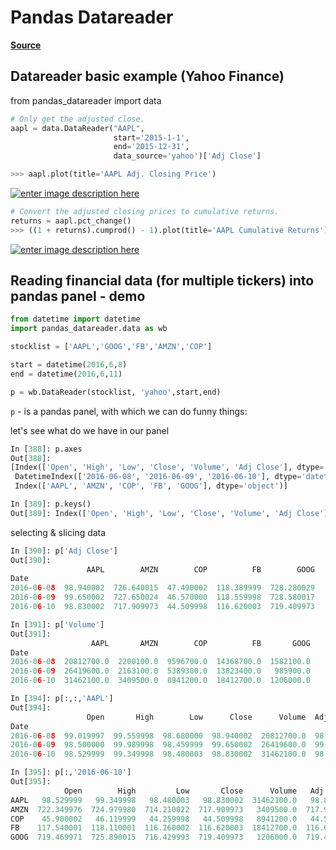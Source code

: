 Pandas Datareader
===
[**Source**](https://riptutorial.com/pandas/topic/1912/pandas-datareader)

## Datareader basic example (Yahoo Finance)


from pandas_datareader import data
```python
# Only get the adjusted close.
aapl = data.DataReader("AAPL", 
                       start='2015-1-1', 
                       end='2015-12-31', 
                       data_source='yahoo')['Adj Close']

>>> aapl.plot(title='AAPL Adj. Closing Price')

```

[![enter image description here](http://i.stack.imgur.com/amLQD.png)](http://i.stack.imgur.com/amLQD.png)

```python
# Convert the adjusted closing prices to cumulative returns.
returns = aapl.pct_change()
>>> ((1 + returns).cumprod() - 1).plot(title='AAPL Cumulative Returns')

```

[![enter image description here](http://i.stack.imgur.com/JiPUS.png)](http://i.stack.imgur.com/JiPUS.png)

## Reading financial data (for multiple tickers) into pandas panel - demo

```python
from datetime import datetime
import pandas_datareader.data as wb

stocklist = ['AAPL','GOOG','FB','AMZN','COP']

start = datetime(2016,6,8)
end = datetime(2016,6,11)

p = wb.DataReader(stocklist, 'yahoo',start,end)

```

`p`  - is a pandas panel, with which we can do funny things:

let's see what do we have in our panel

```python
In [388]: p.axes
Out[388]:
[Index(['Open', 'High', 'Low', 'Close', 'Volume', 'Adj Close'], dtype='object'),
 DatetimeIndex(['2016-06-08', '2016-06-09', '2016-06-10'], dtype='datetime64[ns]', name='Date', freq='D'),
 Index(['AAPL', 'AMZN', 'COP', 'FB', 'GOOG'], dtype='object')]

In [389]: p.keys()
Out[389]: Index(['Open', 'High', 'Low', 'Close', 'Volume', 'Adj Close'], dtype='object')

```

selecting & slicing data

```python
In [390]: p['Adj Close']
Out[390]:
                 AAPL        AMZN        COP          FB        GOOG
Date
2016-06-08  98.940002  726.640015  47.490002  118.389999  728.280029
2016-06-09  99.650002  727.650024  46.570000  118.559998  728.580017
2016-06-10  98.830002  717.909973  44.509998  116.620003  719.409973

In [391]: p['Volume']
Out[391]:
                  AAPL       AMZN        COP          FB       GOOG
Date
2016-06-08  20812700.0  2200100.0  9596700.0  14368700.0  1582100.0
2016-06-09  26419600.0  2163100.0  5389300.0  13823400.0   985900.0
2016-06-10  31462100.0  3409500.0  8941200.0  18412700.0  1206000.0

In [394]: p[:,:,'AAPL']
Out[394]:
                 Open       High        Low      Close      Volume  Adj Close
Date
2016-06-08  99.019997  99.559998  98.680000  98.940002  20812700.0  98.940002
2016-06-09  98.500000  99.989998  98.459999  99.650002  26419600.0  99.650002
2016-06-10  98.529999  99.349998  98.480003  98.830002  31462100.0  98.830002

In [395]: p[:,'2016-06-10']
Out[395]:
            Open        High         Low       Close      Volume   Adj Close
AAPL   98.529999   99.349998   98.480003   98.830002  31462100.0   98.830002
AMZN  722.349976  724.979980  714.210022  717.909973   3409500.0  717.909973
COP    45.900002   46.119999   44.259998   44.509998   8941200.0   44.509998
FB    117.540001  118.110001  116.260002  116.620003  18412700.0  116.620003
GOOG  719.469971  725.890015  716.429993  719.409973   1206000.0  719.409973
```


<!--stackedit_data:
eyJoaXN0b3J5IjpbMTAzNTAyMzI1NywxMDM1MDIzMjU3XX0=
-->